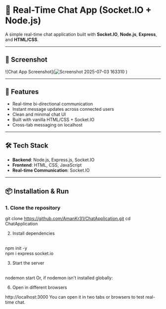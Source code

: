 # 💬 Real-Time Chat App (Socket.IO + Node.js)

A simple real-time chat application built with **Socket.IO**, **Node.js**, **Express**, and **HTML/CSS**.

---

## 📸 Screenshot

![Chat App Screenshot](![Screenshot 2025-07-03 163310](https://github.com/user-attachments/assets/53636ce1-8d1d-48e2-b181-58aa3ee92f31)
)

---

## 🚀 Features

- Real-time bi-directional communication
- Instant message updates across connected users
- Clean and minimal chat UI
- Built with vanilla HTML/CSS + Socket.IO
- Cross-tab messaging on localhost

---

## 🛠️ Tech Stack

- **Backend**: Node.js, Express.js, Socket.IO
- **Frontend**: HTML, CSS, JavaScript
- **Real-time Communication**: Socket.IO

---

## 📦 Installation & Run

### 1. Clone the repository

git clone https://github.com/AmanKr31/ChatApplication.git
cd ChatApplication

2. Install dependencies
<br>
npm init -y
<br>
npm i express socket.io
<br>

3. Start the server
<br>
nodemon start
Or, if nodemon isn't installed globally:


6. Open in different browsers

http://localhost:3000
You can open it in two tabs or browsers to test real-time chat.
